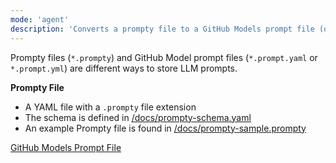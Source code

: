 ```yaml
---
mode: 'agent'
description: 'Converts a prompty file to a GitHub Models prompt file (or vice versa)'
---
```


Prompty files (`*.prompty`) and GitHub Model prompt files (`*.prompt.yaml` or `*.prompt.yml`) are different ways to store LLM prompts.

**Prompty File**
- A YAML file with a `.prompty` file extension
- The schema is defined in [/docs/prompty-schema.yaml](/docs/prompty-schema.yaml)
- An example Prompty file is found in [/docs/prompty-sample.prompty](/docs/prompty-sample.prompty)

[GitHub Models Prompt File](/.github/prompts/gh-models.prompt.md)